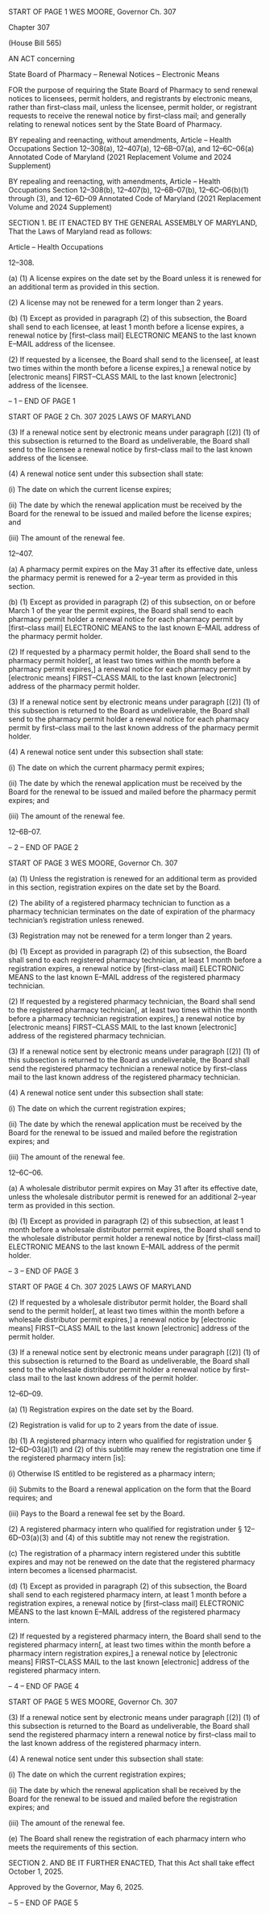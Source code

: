 START OF PAGE 1
WES MOORE, Governor Ch. 307

Chapter 307

(House Bill 565)

AN ACT concerning

State Board of Pharmacy – Renewal Notices – Electronic Means

FOR the purpose of requiring the State Board of Pharmacy to send renewal notices to
licensees, permit holders, and registrants by electronic means, rather than
first–class mail, unless the licensee, permit holder, or registrant requests to receive
the renewal notice by first–class mail; and generally relating to renewal notices sent
by the State Board of Pharmacy.

BY repealing and reenacting, without amendments,
Article – Health Occupations
Section 12–308(a), 12–407(a), 12–6B–07(a), and 12–6C–06(a)
Annotated Code of Maryland
(2021 Replacement Volume and 2024 Supplement)

BY repealing and reenacting, with amendments,
Article – Health Occupations
Section 12–308(b), 12–407(b), 12–6B–07(b), 12–6C–06(b)(1) through (3), and
12–6D–09
Annotated Code of Maryland
(2021 Replacement Volume and 2024 Supplement)

SECTION 1. BE IT ENACTED BY THE GENERAL ASSEMBLY OF MARYLAND,
That the Laws of Maryland read as follows:

Article – Health Occupations

12–308.

(a) (1) A license expires on the date set by the Board unless it is renewed for
an additional term as provided in this section.

(2) A license may not be renewed for a term longer than 2 years.

(b) (1) Except as provided in paragraph (2) of this subsection, the Board shall
send to each licensee, at least 1 month before a license expires, a renewal notice by
[first–class mail] ELECTRONIC MEANS to the last known E–MAIL address of the licensee.

(2) If requested by a licensee, the Board shall send to the licensee[, at least
two times within the month before a license expires,] a renewal notice by [electronic means]
FIRST–CLASS MAIL to the last known [electronic] address of the licensee.

– 1 –
END OF PAGE 1

START OF PAGE 2
Ch. 307 2025 LAWS OF MARYLAND

(3) If a renewal notice sent by electronic means under paragraph [(2)] (1)
of this subsection is returned to the Board as undeliverable, the Board shall send to the
licensee a renewal notice by first–class mail to the last known address of the licensee.

(4) A renewal notice sent under this subsection shall state:

(i) The date on which the current license expires;

(ii) The date by which the renewal application must be received by
the Board for the renewal to be issued and mailed before the license expires; and

(iii) The amount of the renewal fee.

12–407.

(a) A pharmacy permit expires on the May 31 after its effective date, unless the
pharmacy permit is renewed for a 2–year term as provided in this section.

(b) (1) Except as provided in paragraph (2) of this subsection, on or before
March 1 of the year the permit expires, the Board shall send to each pharmacy permit
holder a renewal notice for each pharmacy permit by [first–class mail] ELECTRONIC
MEANS to the last known E–MAIL address of the pharmacy permit holder.

(2) If requested by a pharmacy permit holder, the Board shall send to the
pharmacy permit holder[, at least two times within the month before a pharmacy permit
expires,] a renewal notice for each pharmacy permit by [electronic means] FIRST–CLASS
MAIL to the last known [electronic] address of the pharmacy permit holder.

(3) If a renewal notice sent by electronic means under paragraph [(2)] (1)
of this subsection is returned to the Board as undeliverable, the Board shall send to the
pharmacy permit holder a renewal notice for each pharmacy permit by first–class mail to
the last known address of the pharmacy permit holder.

(4) A renewal notice sent under this subsection shall state:

(i) The date on which the current pharmacy permit expires;

(ii) The date by which the renewal application must be received by
the Board for the renewal to be issued and mailed before the pharmacy permit expires; and

(iii) The amount of the renewal fee.

12–6B–07.

– 2 –
END OF PAGE 2

START OF PAGE 3
WES MOORE, Governor Ch. 307

(a) (1) Unless the registration is renewed for an additional term as provided
in this section, registration expires on the date set by the Board.

(2) The ability of a registered pharmacy technician to function as a
pharmacy technician terminates on the date of expiration of the pharmacy technician’s
registration unless renewed.

(3) Registration may not be renewed for a term longer than 2 years.

(b) (1) Except as provided in paragraph (2) of this subsection, the Board shall
send to each registered pharmacy technician, at least 1 month before a registration expires,
a renewal notice by [first–class mail] ELECTRONIC MEANS to the last known E–MAIL
address of the registered pharmacy technician.

(2) If requested by a registered pharmacy technician, the Board shall send
to the registered pharmacy technician[, at least two times within the month before a
pharmacy technician registration expires,] a renewal notice by [electronic means]
FIRST–CLASS MAIL to the last known [electronic] address of the registered pharmacy
technician.

(3) If a renewal notice sent by electronic means under paragraph [(2)] (1)
of this subsection is returned to the Board as undeliverable, the Board shall send the
registered pharmacy technician a renewal notice by first–class mail to the last known
address of the registered pharmacy technician.

(4) A renewal notice sent under this subsection shall state:

(i) The date on which the current registration expires;

(ii) The date by which the renewal application must be received by
the Board for the renewal to be issued and mailed before the registration expires; and

(iii) The amount of the renewal fee.

12–6C–06.

(a) A wholesale distributor permit expires on May 31 after its effective date,
unless the wholesale distributor permit is renewed for an additional 2–year term as
provided in this section.

(b) (1) Except as provided in paragraph (2) of this subsection, at least 1 month
before a wholesale distributor permit expires, the Board shall send to the wholesale
distributor permit holder a renewal notice by [first–class mail] ELECTRONIC MEANS to
the last known E–MAIL address of the permit holder.

– 3 –
END OF PAGE 3

START OF PAGE 4
Ch. 307 2025 LAWS OF MARYLAND

(2) If requested by a wholesale distributor permit holder, the Board shall
send to the permit holder[, at least two times within the month before a wholesale
distributor permit expires,] a renewal notice by [electronic means] FIRST–CLASS MAIL to
the last known [electronic] address of the permit holder.

(3) If a renewal notice sent by electronic means under paragraph [(2)] (1)
of this subsection is returned to the Board as undeliverable, the Board shall send to the
wholesale distributor permit holder a renewal notice by first–class mail to the last known
address of the permit holder.

12–6D–09.

(a) (1) Registration expires on the date set by the Board.

(2) Registration is valid for up to 2 years from the date of issue.

(b) (1) A registered pharmacy intern who qualified for registration under §
12–6D–03(a)(1) and (2) of this subtitle may renew the registration one time if the registered
pharmacy intern [is]:

(i) Otherwise IS entitled to be registered as a pharmacy intern;

(ii) Submits to the Board a renewal application on the form that the
Board requires; and

(iii) Pays to the Board a renewal fee set by the Board.

(2) A registered pharmacy intern who qualified for registration under §
12–6D–03(a)(3) and (4) of this subtitle may not renew the registration.

(c) The registration of a pharmacy intern registered under this subtitle expires
and may not be renewed on the date that the registered pharmacy intern becomes a licensed
pharmacist.

(d) (1) Except as provided in paragraph (2) of this subsection, the Board shall
send to each registered pharmacy intern, at least 1 month before a registration expires, a
renewal notice by [first–class mail] ELECTRONIC MEANS to the last known E–MAIL
address of the registered pharmacy intern.

(2) If requested by a registered pharmacy intern, the Board shall send to
the registered pharmacy intern[, at least two times within the month before a pharmacy
intern registration expires,] a renewal notice by [electronic means] FIRST–CLASS MAIL to
the last known [electronic] address of the registered pharmacy intern.

– 4 –
END OF PAGE 4

START OF PAGE 5
WES MOORE, Governor Ch. 307

(3) If a renewal notice sent by electronic means under paragraph [(2)] (1)
of this subsection is returned to the Board as undeliverable, the Board shall send the
registered pharmacy intern a renewal notice by first–class mail to the last known address
of the registered pharmacy intern.

(4) A renewal notice sent under this subsection shall state:

(i) The date on which the current registration expires;

(ii) The date by which the renewal application shall be received by
the Board for the renewal to be issued and mailed before the registration expires; and

(iii) The amount of the renewal fee.

(e) The Board shall renew the registration of each pharmacy intern who meets
the requirements of this section.

SECTION 2. AND BE IT FURTHER ENACTED, That this Act shall take effect
October 1, 2025.

Approved by the Governor, May 6, 2025.

– 5 –
END OF PAGE 5